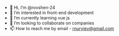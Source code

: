 - 👋 Hi, I’m @rovshen-24
- 👀 I’m interested in front-end development
- 🌱 I’m currently learning vue js
- 💞️ I’m looking to collaborate on companies 
- 📫 How to reach me by email - rnuryiev@gmail.com

<!---
rovsen-24/rovsen-24 is a ✨ special ✨ repository because its `README.md` (this file) appears on your GitHub profile.
You can click the Preview link to take a look at your changes.
--->
